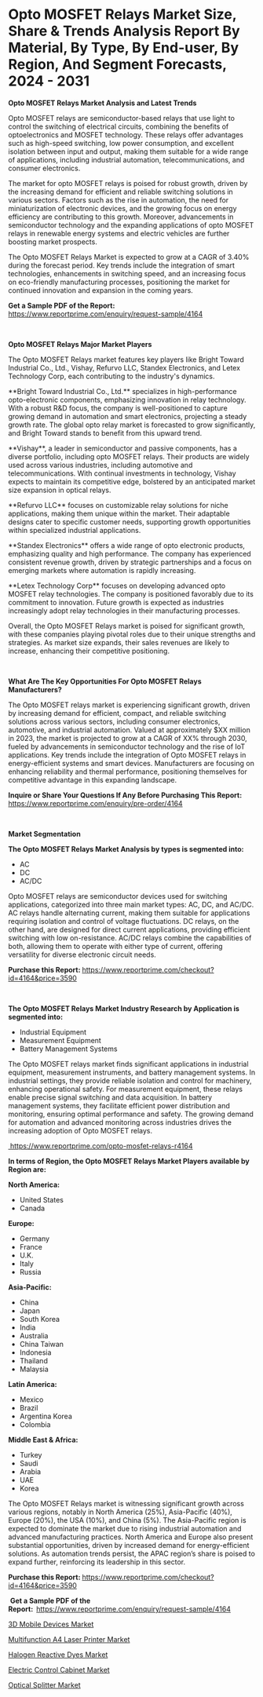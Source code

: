 <p><h1>Opto MOSFET Relays Market Size, Share & Trends Analysis Report By Material, By Type, By End-user, By Region, And Segment Forecasts, 2024 - 2031</h1></p><p><strong>Opto MOSFET Relays Market Analysis and Latest Trends</strong></p>
<p><p>Opto MOSFET relays are semiconductor-based relays that use light to control the switching of electrical circuits, combining the benefits of optoelectronics and MOSFET technology. These relays offer advantages such as high-speed switching, low power consumption, and excellent isolation between input and output, making them suitable for a wide range of applications, including industrial automation, telecommunications, and consumer electronics.</p><p>The market for opto MOSFET relays is poised for robust growth, driven by the increasing demand for efficient and reliable switching solutions in various sectors. Factors such as the rise in automation, the need for miniaturization of electronic devices, and the growing focus on energy efficiency are contributing to this growth. Moreover, advancements in semiconductor technology and the expanding applications of opto MOSFET relays in renewable energy systems and electric vehicles are further boosting market prospects.</p><p>The Opto MOSFET Relays Market is expected to grow at a CAGR of 3.40% during the forecast period. Key trends include the integration of smart technologies, enhancements in switching speed, and an increasing focus on eco-friendly manufacturing processes, positioning the market for continued innovation and expansion in the coming years.</p></p>
<p><strong>Get a Sample PDF of the Report:&nbsp;</strong> <a href="https://www.reportprime.com/enquiry/request-sample/4164">https://www.reportprime.com/enquiry/request-sample/4164</a></p>
<p>&nbsp;</p>
<p><strong>Opto MOSFET Relays Major Market Players</strong></p>
<p><p>The Opto MOSFET Relays market features key players like Bright Toward Industrial Co., Ltd., Vishay, Refurvo LLC, Standex Electronics, and Letex Technology Corp, each contributing to the industry's dynamics.</p><p>**Bright Toward Industrial Co., Ltd.** specializes in high-performance opto-electronic components, emphasizing innovation in relay technology. With a robust R&D focus, the company is well-positioned to capture growing demand in automation and smart electronics, projecting a steady growth rate. The global opto relay market is forecasted to grow significantly, and Bright Toward stands to benefit from this upward trend.</p><p>**Vishay**, a leader in semiconductor and passive components, has a diverse portfolio, including opto MOSFET relays. Their products are widely used across various industries, including automotive and telecommunications. With continual investments in technology, Vishay expects to maintain its competitive edge, bolstered by an anticipated market size expansion in optical relays.</p><p>**Refurvo LLC** focuses on customizable relay solutions for niche applications, making them unique within the market. Their adaptable designs cater to specific customer needs, supporting growth opportunities within specialized industrial applications.</p><p>**Standex Electronics** offers a wide range of opto electronic products, emphasizing quality and high performance. The company has experienced consistent revenue growth, driven by strategic partnerships and a focus on emerging markets where automation is rapidly increasing.</p><p>**Letex Technology Corp** focuses on developing advanced opto MOSFET relay technologies. The company is positioned favorably due to its commitment to innovation. Future growth is expected as industries increasingly adopt relay technologies in their manufacturing processes.</p><p>Overall, the Opto MOSFET Relays market is poised for significant growth, with these companies playing pivotal roles due to their unique strengths and strategies. As market size expands, their sales revenues are likely to increase, enhancing their competitive positioning.</p></p>
<p>&nbsp;</p>
<p><strong>What Are The Key Opportunities For Opto MOSFET Relays Manufacturers?</strong></p>
<p><p>The Opto MOSFET relays market is experiencing significant growth, driven by increasing demand for efficient, compact, and reliable switching solutions across various sectors, including consumer electronics, automotive, and industrial automation. Valued at approximately $XX million in 2023, the market is projected to grow at a CAGR of XX% through 2030, fueled by advancements in semiconductor technology and the rise of IoT applications. Key trends include the integration of Opto MOSFET relays in energy-efficient systems and smart devices. Manufacturers are focusing on enhancing reliability and thermal performance, positioning themselves for competitive advantage in this expanding landscape.</p></p>
<p><strong>Inquire or Share Your Questions If Any Before Purchasing This Report:</strong> <a href="https://www.reportprime.com/enquiry/pre-order/4164">https://www.reportprime.com/enquiry/pre-order/4164</a></p>
<p>&nbsp;</p>
<p><strong>Market Segmentation</strong></p>
<p><strong>The Opto MOSFET Relays Market Analysis by types is segmented into:</strong></p>
<p><ul><li>AC</li><li>DC</li><li>AC/DC</li></ul></p>
<p><p>Opto MOSFET relays are semiconductor devices used for switching applications, categorized into three main market types: AC, DC, and AC/DC. AC relays handle alternating current, making them suitable for applications requiring isolation and control of voltage fluctuations. DC relays, on the other hand, are designed for direct current applications, providing efficient switching with low on-resistance. AC/DC relays combine the capabilities of both, allowing them to operate with either type of current, offering versatility for diverse electronic circuit needs.</p></p>
<p><strong>Purchase this Report:&nbsp;</strong><a href="https://www.reportprime.com/checkout?id=4164&price=3590">https://www.reportprime.com/checkout?id=4164&price=3590</a></p>
<p>&nbsp;</p>
<p><strong>The Opto MOSFET Relays Market Industry Research by Application is segmented into:</strong></p>
<p><ul><li>Industrial Equipment</li><li>Measurement Equipment</li><li>Battery Management Systems</li></ul></p>
<p><p>The Opto MOSFET relays market finds significant applications in industrial equipment, measurement instruments, and battery management systems. In industrial settings, they provide reliable isolation and control for machinery, enhancing operational safety. For measurement equipment, these relays enable precise signal switching and data acquisition. In battery management systems, they facilitate efficient power distribution and monitoring, ensuring optimal performance and safety. The growing demand for automation and advanced monitoring across industries drives the increasing adoption of Opto MOSFET relays.</p></p>
<p><a href="https://www.reportprime.com/opto-mosfet-relays-r4164">&nbsp;https://www.reportprime.com/opto-mosfet-relays-r4164</a></p>
<p><strong>In terms of Region, the Opto MOSFET Relays Market Players available by Region are:</strong></p>
<p>
    <p> <strong> North America: </strong>
        <ul>
            <li>United States</li>
            <li>Canada</li>
        </ul>
        </p> 
    <p> <strong> Europe: </strong>
        <ul>
            <li>Germany</li>
            <li>France</li>
            <li>U.K.</li>
            <li>Italy</li>
            <li>Russia</li>
        </ul>
        </p> 
    <p> <strong> Asia-Pacific: </strong>
        <ul>
            <li>China</li>
            <li>Japan</li>
            <li>South Korea</li>
            <li>India</li>
            <li>Australia</li>
            <li>China Taiwan</li>
            <li>Indonesia</li>
            <li>Thailand</li>
            <li>Malaysia</li>
        </ul>
        </p> 
    <p> <strong> Latin America: </strong>
        <ul>
            <li>Mexico</li>
            <li>Brazil</li>
            <li>Argentina Korea</li>
            <li>Colombia</li>
        </ul>
        </p> 
    <p> <strong> Middle East & Africa: </strong>
        <ul>
            <li>Turkey</li>
            <li>Saudi</li>
            <li>Arabia</li>
            <li>UAE</li>
            <li>Korea</li>
        </ul>
    </p>
    </p>
<p><p>The Opto MOSFET Relays market is witnessing significant growth across various regions, notably in North America (25%), Asia-Pacific (40%), Europe (20%), the USA (10%), and China (5%). The Asia-Pacific region is expected to dominate the market due to rising industrial automation and advanced manufacturing practices. North America and Europe also present substantial opportunities, driven by increased demand for energy-efficient solutions. As automation trends persist, the APAC region’s share is poised to expand further, reinforcing its leadership in this sector.</p></p>
<p><strong>Purchase this Report: </strong><a href="https://www.reportprime.com/checkout?id=4164&price=3590">https://www.reportprime.com/checkout?id=4164&price=3590</a></p>
<p>&nbsp;<strong>Get a Sample PDF of the Report:&nbsp;&nbsp;</strong><a href="https://www.reportprime.com/enquiry/request-sample/4164">https://www.reportprime.com/enquiry/request-sample/4164</a></p>
<p><strong></strong></p>
<p><p><a href="https://www.linkedin.com/pulse/3d-mobile-devices-market-overview-regional-outlook-competitive-poq9c?trackingId=sb1Voy17T%2BevwgpmRFgdRQ%3D%3D">3D Mobile Devices Market</a></p><p><a href="https://issuu.com/reportprime-2/docs/multifunction-a4-laser-printer-mark_d259a21c3b6e2a">Multifunction A4 Laser Printer Market</a></p><p><a href="https://issuu.com/reportprime-2/docs/halogen-reactive-dyes-market-size-2_8769c219763ee5">Halogen Reactive Dyes Market</a></p><p><a href="https://www.linkedin.com/pulse/electric-control-cabinet-market-outlook-complete-industry-analysis-9spbc?trackingId=zEJzWMlLSPqSzuZXk0ov6A%3D%3D">Electric Control Cabinet Market</a></p><p><a href="https://www.linkedin.com/pulse/market-forecasting-change-global-optical-splitter-dynamics-future-7akxc?trackingId=5Evu5RF2Tmy9W2dv77wjTg%3D%3D">Optical Splitter Market</a></p></p>